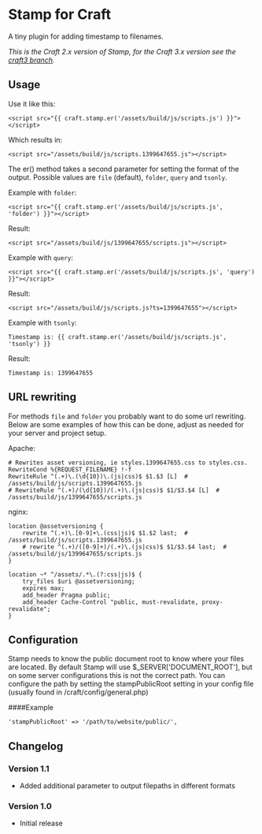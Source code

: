 Stamp for Craft
===========

A tiny plugin for adding timestamp to filenames. 

*This is the Craft 2.x version of Stamp, for the Craft 3.x version see the [craft3 branch](https://github.com/aelvan/Stamp-Craft/tree/craft3).*

Usage
---
Use it like this:
 
    <script src="{{ craft.stamp.er('/assets/build/js/scripts.js') }}"></script> 

Which results in:

    <script src="/assets/build/js/scripts.1399647655.js"></script>

The er() method takes a second parameter for setting the format of the output. Possible values are `file` (default), `folder`, `query` and `tsonly`.

Example with `folder`:

    <script src="{{ craft.stamp.er('/assets/build/js/scripts.js', 'folder') }}"></script> 

Result:

    <script src="/assets/build/js/1399647655/scripts.js"></script>

Example with `query`:

    <script src="{{ craft.stamp.er('/assets/build/js/scripts.js', 'query') }}"></script> 

Result:

    <script src="/assets/build/js/scripts.js?ts=1399647655"></script>

Example with `tsonly`:

    Timestamp is: {{ craft.stamp.er('/assets/build/js/scripts.js', 'tsonly') }} 

Result:

    Timestamp is: 1399647655



URL rewriting
---
For methods `file` and `folder` you probably want to do some url rewriting. Below are some examples of how this can be done,
adjust as needed for your server and project setup.

Apache:

    # Rewrites asset versioning, ie styles.1399647655.css to styles.css.
    RewriteCond %{REQUEST_FILENAME} !-f
    RewriteRule ^(.+)\.(\d{10})\.(js|css)$ $1.$3 [L]  # /assets/build/js/scripts.1399647655.js
    # RewriteRule ^(.+)/(\d{10})/(.+)\.(js|css)$ $1/$3.$4 [L]  # /assets/build/js/1399647655/scripts.js

nginx:

    location @assetversioning {
        rewrite ^(.+)\.[0-9]+\.(css|js)$ $1.$2 last;  # /assets/build/js/scripts.1399647655.js
        # rewrite ^(.+)/([0-9]+)/(.+)\.(js|css)$ $1/$3.$4 last;  # /assets/build/js/1399647655/scripts.js
    }    

    location ~* ^/assets/.*\.(?:css|js)$ {
        try_files $uri @assetversioning;
        expires max;
        add_header Pragma public;
        add_header Cache-Control "public, must-revalidate, proxy-revalidate";
    }


Configuration
---
Stamp needs to know the public document root to know where your files are located. By default
Stamp will use $_SERVER['DOCUMENT_ROOT'], but on some server configurations this is not the correct 
path. You can configure the path by setting the stampPublicRoot setting in your config file 
(usually found in /craft/config/general.php)
 
####Example

    'stampPublicRoot' => '/path/to/website/public/',


Changelog
---
### Version 1.1
 - Added additional parameter to output filepaths in different formats
 
### Version 1.0
 - Initial release